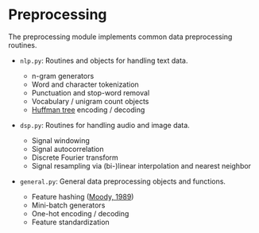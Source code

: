 # Preprocessing
The preprocessing module implements common data preprocessing routines.

- `nlp.py`: Routines and objects for handling text data.
    - n-gram generators
    - Word and character tokenization
    - Punctuation and stop-word removal
    - Vocabulary / unigram count objects
    - [Huffman tree](https://en.wikipedia.org/wiki/Huffman_coding) encoding / decoding

- `dsp.py`: Routines for handling audio and image data.
    - Signal windowing
    - Signal autocorrelation
    - Discrete Fourier transform    
    - Signal resampling via (bi-)linear interpolation and nearest neighbor
    
- `general.py`: General data preprocessing objects and functions.
    - Feature hashing ([Moody, 1989](http://papers.nips.cc/paper/175-fast-learning-in-multi-resolution-hierarchies.pdf))
    - Mini-batch generators
    - One-hot encoding / decoding
    - Feature standardization
